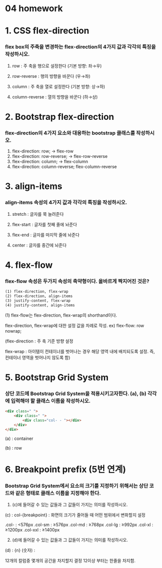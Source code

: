 # 04 homework

# 1. CSS flex-direction

### flex box의 주축을 변경하는 flex-direction의 4가지 값과 각각의 특징을 작성하시오.

1) row : 주 축을 행으로 설정한다 (기본 방향: 좌→우)

2) row-reverse : 행의 방향을 바꾼다 (우→좌)

3) column : 주 축을 열로 설정한다 (기본 방향: 상→하)

4) column-reverse : 열의 방향을 바꾼다 (하→상)

# 2. Bootstrap flex-direction

### flex-direction의 4가지 요소와 대응하는 bootstrap 클래스를 작성하시오.

1) flex-direction: row; -> flex-row
2) flex-direction: row-reverse; -> flex-row-reverse
3) flex-direction: column; -> flex-column
4) flex-direction: column-reverse; flex-column-reverse

# 3. align-items

### align-items 속성의 4가지 값과 각각의 특징을 작성하시오.

1) stretch : 글자를 쭉 늘려준다

2) flex-start : 글자를 첫째 줄에 놔준다

3) flex-end : 글자를 마지막 줄에 놔준다

4) center : 글자를 중간에 놔준다

# 4. flex-flow

### flex-flow 속성은 두가지 속성의 축약형이다. 올바르게 짝지어진 것은?

```html
(1) flex-direction, flex-wrap
(2) flex-direction, align-items
(3) justify-content, flex-wrap
(4) justify-content, align-items
```

(1) flex-flow는 flex-direction, flex-wrap의 shorthand이다.

flex-direction, flex-wrap에 대한 설정 값을 차례로 작성. ex) flex-flow: row nowrap;

(flex-direction : 주 축 기준 방향 설정

flex-wrap : 아이템이 컨테이너를 벗어나는 경우 해당 영역 내에 배치되도록 설정. 즉, 컨테이너 영역을 벗어나지 않도록 함)

# 5. Bootstrap Grid System

### 상단 코드에 Bootstrap Grid System을 적용시키고자한다. (a), (b) 각각에 입력해야 할 클래스 이름을 작성하시오.

```html
<div class=" ">
	<div class=" ">
		<div class="col- - "></div>
	</div>
</div>
```

(a) : container

(b) : row

# 6. Breakpoint prefix (5번 연계)

### Bootstrap Grid System에서 요소의 크기를 지정하기 위해서는 상단 코드와 같은 형태로 클래스 이름을 지정해야 한다.

1)  (c)에 들어갈 수 있는 값들과 그 값들이 가지는 의미를 작성하시오.

(c) : col-{breakpoint} : 화면의 크기가 줄어들 때 어떤 범위에서 변화할지 설정

.col- : <576px
.col-sm : ≥576px
.col-md : ≥768px
.col-lg : ≥992px
.col-xl : ≥1200px
.col-xxl : ≥1400px

2)  (d)에 들어갈 수 있는 값들과 그 값들이 가지는 의미를 작성하시오.

(d) : {n} (숫자) : 

12개의 칼럼중 몇개의 공간을 차지할지 결정
12이상 부터는 한줄을 차지함.